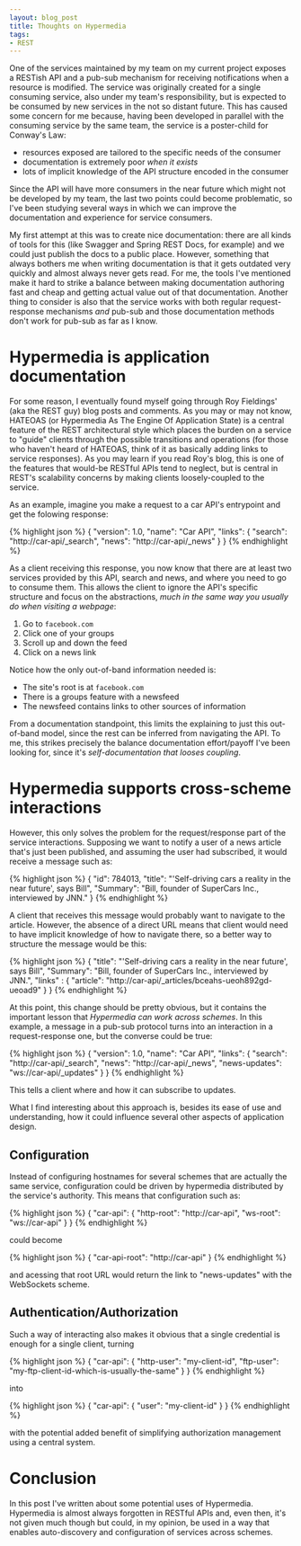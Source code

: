 ```yaml
---
layout: blog_post
title: Thoughts on Hypermedia
tags:
- REST
---
```

One of the services maintained by my team on my current project exposes a RESTish API and a pub-sub mechanism for receiving notifications when a resource is modified.
The service was originally created for a single consuming service, also under my team's responsibility, but is expected to be consumed by new services in the not so distant future.
This has caused some concern for me because, having been developed in parallel with the consuming service by the same team, the service is a poster-child for Conway's Law:

* resources exposed are tailored to the specific needs of the consumer
* documentation is extremely poor *when it exists*
* lots of implicit knowledge of the API structure encoded in the consumer

Since the API will have more consumers in the near future which might not be developed by my team, the last two points could become problematic, so I've been studying several ways in which we can improve the documentation and experience for service consumers.

My first attempt at this was to create nice documentation: there are all kinds of tools for this (like Swagger and Spring REST Docs, for example) and we could just publish the docs to a public place.
However, something that always bothers me when writing documentation is that it gets outdated very quickly and almost always never gets read.
For me, the tools I've mentioned make it hard to strike a balance between making documentation authoring fast and cheap and getting actual value out of that documentation.
Another thing to consider is also that the service works with both regular request-response mechanisms *and* pub-sub and those documentation methods don't work for pub-sub as far as I know.

# Hypermedia is application documentation

For some reason, I eventually found myself going through Roy Fieldings' (aka the REST guy) blog posts and comments.
As you may or may not know, HATEOAS (or Hypermedia As The Engine Of Application State) is a central feature of the REST architectural style which places the burden on a service to "guide" clients through the possible transitions and operations (for those who haven't heard of HATEOAS, think of it as basically adding links to service responses).
As you may learn if you read Roy's blog, this is one of the features that would-be RESTful APIs tend to neglect, but is central in REST's scalability concerns by making clients loosely-coupled to the service.

As an example, imagine you make a request to a car API's entrypoint and get the folowing response:

{% highlight json %}
{
    "version": 1.0,
    "name": "Car API",
    "links": {
        "search": "http://car-api/_search",
        "news": "http://car-api/_news"
    }
}
{% endhighlight %}

As a client receiving this response, you now know that there are at least two services provided by this API, search and news, and where you need to go to consume them.
This allows the client to ignore the API's specific structure and focus on the abstractions, *much in the same way you usually do when visiting a webpage*: 

1. Go to `facebook.com`
2. Click one of your groups
3. Scroll up and down the feed
4. Click on a news link

Notice how the only out-of-band information needed is:

* The site's root is at `facebook.com`
* There is a groups feature with a newsfeed
* The newsfeed contains links to other sources of information

From a documentation standpoint, this limits the explaining to just this out-of-band model, since the rest can be inferred from navigating the API.
To me, this strikes precisely the balance documentation effort/payoff I've been looking for, since it's *self-documentation that looses coupling*.

# Hypermedia supports cross-scheme interactions

However, this only solves the problem for the request/response part of the service interactions.
Supposing we want to notify a user of a news article that's just been published, and assuming the user had subscribed, it would receive a message such as:

{% highlight json %}
{
    "id": 784013,
    "title": "'Self-driving cars a reality in the near future', says Bill",
    "Summary": "Bill, founder of SuperCars Inc., interviewed by JNN."
}
{% endhighlight %}

A client that receives this message would probably want to navigate to the article.
However, the absence of a direct URL means that client would need to have implicit knowledge of how to navigate there, so a better way to structure the message would be this:

{% highlight json %}
{
    "title": "'Self-driving cars a reality in the near future', says Bill",
    "Summary": "Bill, founder of SuperCars Inc., interviewed by JNN.",
    "links" : {
        "article": "http://car-api/_articles/bceahs-ueoh892gd-ueoad9"
    }
}
{% endhighlight %}

At this point, this change should be pretty obvious, but it contains the important lesson that *Hypermedia can work across schemes*.
In this example, a message in a pub-sub protocol turns into an interaction in a request-response one, but the converse could be true:

{% highlight json %}
{
    "version": 1.0,
    "name": "Car API",
    "links": {
        "search": "http://car-api/_search",
        "news": "http://car-api/_news",
        "news-updates": "ws://car-api/_updates"
    }
}
{% endhighlight %}

This tells a client where and how it can subscribe to updates.

What I find interesting about this approach is, besides its ease of use and understanding, how it could influence several other aspects of application design.

## Configuration

Instead of configuring hostnames for several schemes that are actually the same service, configuration could be driven by hypermedia distributed by the service's authority.
This means that configuration such as:

{% highlight json %}
{
    "car-api": {
        "http-root": "http://car-api",
        "ws-root": "ws://car-api"
    }
}
{% endhighlight %}

could become 

{% highlight json %}
{
    "car-api-root": "http://car-api"
}
{% endhighlight %}

and acessing that root URL would return the link to "news-updates" with the WebSockets scheme.

## Authentication/Authorization

Such a way of interacting also makes it obvious that a single credential is enough for a single client, turning

{% highlight json %}
{
    "car-api": {
        "http-user": "my-client-id",
        "ftp-user": "my-ftp-client-id-which-is-usually-the-same"
    }
}
{% endhighlight %}

into

{% highlight json %}
{
    "car-api": {
        "user": "my-client-id"
    }
}
{% endhighlight %}

with the potential added benefit of simplifying authorization management using a central system.

# Conclusion

In this post I've written about some potential uses of Hypermedia.
Hypermedia is almost always forgotten in RESTful APIs and, even then, it's not given much though but could, in my opinion, be used in a way that enables auto-discovery and configuration of services across schemes.
